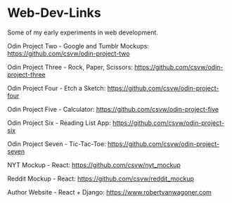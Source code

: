# Web-Dev-Links
Some of my early experiments in web development.

Odin Project Two - Google and Tumblr Mockups:
https://github.com/csvw/odin-project-two

Odin Project Three - Rock, Paper, Scissors:
https://github.com/csvw/odin-project-three

Odin Project Four - Etch a Sketch:
https://github.com/csvw/odin-project-four

Odin Project Five - Calculator:
https://github.com/csvw/odin-project-five

Odin Project Six - Reading List App:
https://github.com/csvw/odin-project-six

Odin Project Seven - Tic-Tac-Toe:
https://github.com/csvw/odin-project-seven

NYT Mockup - React:
https://github.com/csvw/nyt_mockup

Reddit Mockup - React:
https://github.com/csvw/reddit_mockup

Author Website - React + Django:
https://www.robertvanwagoner.com




